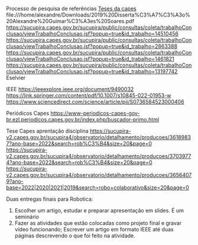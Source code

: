 Processo de pesquisa de referências
[Teses da capes](https://catalogodeteses.capes.gov.br/catalogo-teses/#!/)
	file:///home/alexandre/Downloads/2019%20Disserta%C3%A7%C3%A3o%20Alexandre%20Guimar%C3%A3es%20Soares.pdf
	https://sucupira.capes.gov.br/sucupira/public/consultas/coleta/trabalhoConclusao/viewTrabalhoConclusao.jsf?popup=true&id_trabalho=14510456
	https://sucupira.capes.gov.br/sucupira/public/consultas/coleta/trabalhoConclusao/viewTrabalhoConclusao.jsf?popup=true&id_trabalho=2863388
	https://sucupira.capes.gov.br/sucupira/public/consultas/coleta/trabalhoConclusao/viewTrabalhoConclusao.jsf?popup=true&id_trabalho=1461821
	https://sucupira.capes.gov.br/sucupira/public/consultas/coleta/trabalhoConclusao/viewTrabalhoConclusao.jsf?popup=true&id_trabalho=13197742
Eselvier

IEEE
https://ieeexplore.ieee.org/document/9490032
https://link.springer.com/content/pdf/10.1007/s10845-022-01953-w
https://www.sciencedirect.com/science/article/pii/S0736584523000406

Periódicos Capes
https://www-periodicos-capes-gov-br.ezl.periodicos.capes.gov.br/index.php/buscador-primo.html


Tese Capes aprentação disciplina
https://sucupira-v2.capes.gov.br/sucupira4/observatorio/detalhamento/producoes/36189837?ano-base=2022&search=rob%C3%B4&size=20&page=0
https://sucupira-v2.capes.gov.br/sucupira4/observatorio/detalhamento/producoes/37039774?ano-base=2022&search=rob%C3%B4&size=20&page=0
https://sucupira-v2.capes.gov.br/sucupira4/observatorio/detalhamento/producoes/36564079?ano-base=2022|2020|2021|2019&search=robo+colaborativo&size=20&page=0

Duas entregas finais para Robotica:
1. Escolher um artigo, estudar e preparar apresentação em slides. É um seminário
2. Fazer as atividades que estão colocadas como projeto final e gravar vídeo funcionando; Escrever um artigo em formato IEEE até duas páginas descrevendo o que foi feito na atividade. 